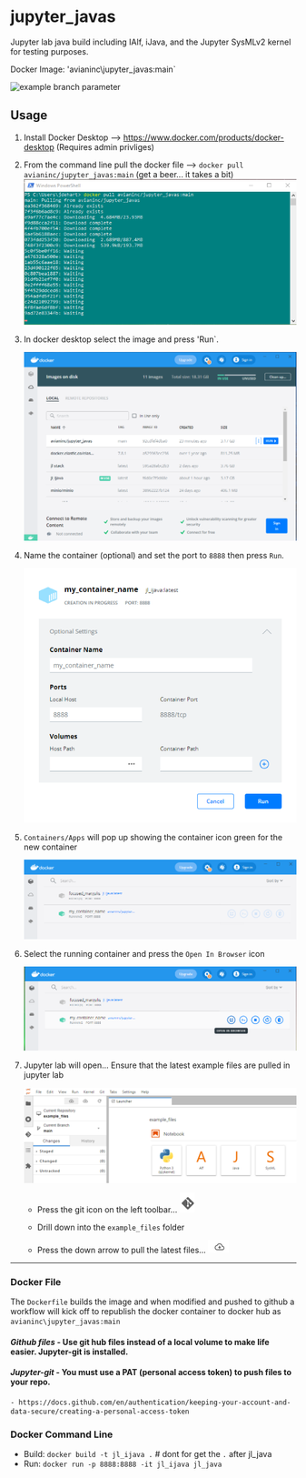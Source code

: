 # jupyter_javas
Jupyter lab java build including IAlf, iJava, and the Jupyter SysMLv2 kernel for testing purposes.

Docker Image: 'avianinc\jupyter_javas:main`

![example branch parameter](https://github.com/avianinc/jupyter_javas/.github/workflows/publish.yml/badge.svg?branch=feature-1)

## Usage

1. Install Docker Desktop --> https://www.docker.com/products/docker-desktop (Requires admin privliges)
2. From the command line pull the docker file --> `docker pull avianinc/jupyter_javas:main` (get a beer... it takes a bit)
    ![Pull the Container](./images/power_shell_pull2.png "Pull the Container")

3. In docker desktop select the image and press 'Run`. 

    ![Run Container](./images/docker_run.png "Run the Container")

4. Name the container (optional) and set the port to `8888` then press `Run`.

    ![Container Settings](./images/optional_settings.png "Container Settings")

5. `Containers/Apps` will pop up showing the container icon green for the new container

    ![Containers](./images/containters.png "Containers")

6. Select the running container and press the `Open In Browser` icon

    ![Open In Browser](./images/open_in_browser.png "Open In Browser")

7. Jupyter lab will open... Ensure that the latest example files are pulled in jupyter lab

    ![git pull](./images/git_pull.png "git pull")

    - Press the git icon on the left toolbar... ![git icon](./images/git_icon.png "git icon")

    - Drill down into the `example_files` folder

    - Press the down arrow to pull the latest files... ![git pull icon](./images/git_pull_icon.png "git pull icon")

---
### Docker File
The `Dockerfile` builds the image and when modified and pushed to github a workflow will kick off to republish the docker container to docker hub as `avianinc\jupyter_javas:main`

#### *Github files* - Use git hub files instead of a local volume to make life easier. Jupyter-git is installed.
#### *Jupyter-git* -  You must use a PAT (personal access token) to push files to your repo.
    - https://docs.github.com/en/authentication/keeping-your-account-and-data-secure/creating-a-personal-access-token 

### Docker Command Line 
- Build: `docker build -t jl_ijava .`  # dont for get the `.` after jl_java
- Run: `docker run -p 8888:8888 -it jl_ijava jl_java`
